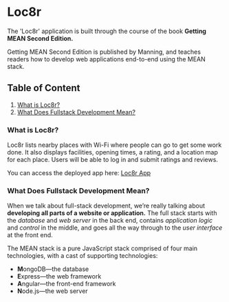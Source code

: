 # Loc8r
The 'Loc8r' application is built through the course of the book **Getting MEAN Second Edition.**

Getting MEAN Second Edition is published by Manning, and teaches readers how to develop web applications end-to-end using the MEAN stack.

## Table of Content
<ol>
  <li><a href='#whatisloc8r'>What is Loc8r?</a></li>
  <li><a href='#fullstackdevelopment'>What Does Fullstack Development Mean?</a></li>
</ol>

### <span id='whatisloc8r'>What is Loc8r?</span>
Loc8r lists nearby places with Wi-Fi where people can go
to get some work done. It also displays facilities, opening times, a rating, and a location map for each place. Users will be able to log in and submit ratings and reviews.

You can access the deployed app here: [Loc8r App](https://yashwanthkosuri-loc8r.cyclic.cloud/)

### <span id='fullstackdevelopment'>What Does Fullstack Development Mean?</span>
When we talk about full-stack development, we’re really talking about **developing all parts of a website or application.** The full stack starts with the _database_ and
_web server_ in the back end, contains _application logic_ and _control_ in the middle, and goes all the way through to the _user interface_ at the front end.

The MEAN stack is a pure JavaScript stack comprised of four main technologies, with a cast of supporting technologies:
- **M**ongoDB—the database
- **E**xpress—the web framework
- **A**ngular—the front-end framework
- **N**ode.js—the web server
